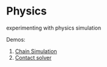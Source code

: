 # Physics
experimenting with physics simulation

Demos:
1. [Chain Simulation](http://htmlpreview.github.io/?https://github.com/aguaviva/Physics/blob/master/ChainSimulation.html)
2. [Contact solver](http://htmlpreview.github.io/?https://github.com/aguaviva/Physics/blob/master/ContactConstraints.html)

